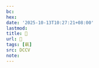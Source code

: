 ```yaml
---
bc:
hex:
date: '2025-10-13T10:27:21+08:00'
lastmod:
title: 􃏡
url: 􃏡
tags: [蓻]
src: DCCV
note:
---
```


